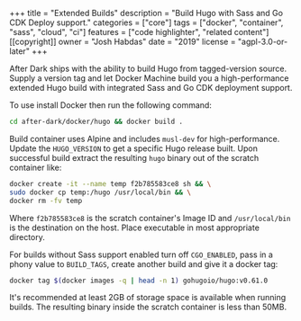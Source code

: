 +++
title = "Extended Builds"
description = "Build Hugo with Sass and Go CDK Deploy support."
categories = ["core"]
tags = ["docker", "container", "sass", "cloud", "ci"]
features = ["code highlighter", "related content"]
[[copyright]]
  owner = "Josh Habdas"
  date = "2019"
  license = "agpl-3.0-or-later"
+++

After Dark ships with the ability to build Hugo from tagged-version source. Supply a version tag and let Docker Machine build you a high-performance extended Hugo build with integrated Sass and Go CDK deployment support.

To use install Docker then run the following command:

```sh
cd after-dark/docker/hugo && docker build .
```

Build container uses Alpine and includes `musl-dev` for high-performance. Update the `HUGO_VERSION` to get a specific Hugo release built. Upon successful build extract the resulting `hugo` binary out of the scratch container like:

```sh
docker create -it --name temp f2b785583ce8 sh && \
sudo docker cp temp:/hugo /usr/local/bin && \
docker rm -fv temp
```

Where `f2b785583ce8` is the scratch container's Image ID and `/usr/local/bin` is the destination on the host. Place executable in most appropriate directory.

For builds without Sass support enabled turn off `CGO_ENABLED`, pass in a phony value to `BUILD_TAGS`, create another build and give it a docker tag:

```sh
docker tag $(docker images -q | head -n 1) gohugoio/hugo:v0.61.0
```

It's recommended at least 2GB of storage space is available when running builds. The resulting binary inside the scratch container is less than 50MB.
